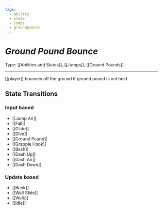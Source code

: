 ```yaml
---
tags:
  - ability
  - state
  - jumps
  - groundpounds
---
```

# _Ground Pound Bounce_

Type: [[Abilities and States]], [[Jumps]], [[Ground Pounds]]

----


[[player]] bounces off the ground if ground pound is not held

## State Transitions

### Input based

* [[Jump Air]]
* [[Fall]]
* [[Glide]]
* [[Dive]]
* [[Ground Pound]]
* [[Grapple Hook]]
* [[Bash]]
* [[Dash Up]]
* [[Dash Air]]
* [[Dash Down]]

### Update based

* [[Bonk]]
* [[Wall Slide]]
* [[Walk]]
* [[Idle]]
